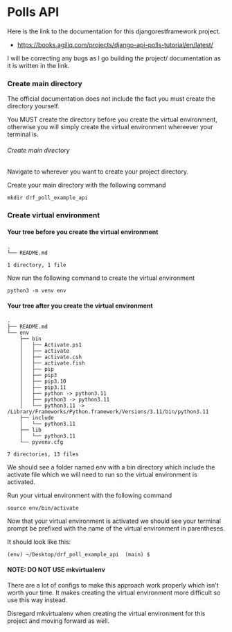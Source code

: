 # Polls API

Here is the link to the documentation for this djangorestframework project.
- https://books.agiliq.com/projects/django-api-polls-tutorial/en/latest/

I will be correcting any bugs as I go building the project/ documentation as it is written in the link.


### Create main directory
The official documentation does not include the fact you must create the directory yourself.

You MUST create the directory before you create the virtual environment, otherwise you will simply create the virtual environment whereever your terminal is.

###### Create main directory
Navigate to wherever you want to create your project directory.

Create your main directory with the following command

```
mkdir drf_poll_example_api
```

### Create virtual environment

#### Your tree before you create the virtual environment
```
.
└── README.md

1 directory, 1 file
```

Now run the following command to create the virtual environment
```
python3 -m venv env
```

#### Your tree after you create the virtual environment
```
.
├── README.md
└── env
    ├── bin
    │   ├── Activate.ps1
    │   ├── activate
    │   ├── activate.csh
    │   ├── activate.fish
    │   ├── pip
    │   ├── pip3
    │   ├── pip3.10
    │   ├── pip3.11
    │   ├── python -> python3.11
    │   ├── python3 -> python3.11
    │   └── python3.11 -> /Library/Frameworks/Python.framework/Versions/3.11/bin/python3.11
    ├── include
    │   └── python3.11
    ├── lib
    │   └── python3.11
    └── pyvenv.cfg

7 directories, 13 files
```

We should see a folder named env with a bin directory which include the activate file which we will need to run so the virtual environment is activated.

Run your virtual environment with the following command
```
source env/bin/activate
```

Now that your virtual environment is activated we should see your terminal prompt be prefixed with the name of the virtual environment in parentheses. 

It should look like this:
```
(env) ~/Desktop/drf_poll_example_api  (main) $ 
```

#### NOTE: DO NOT USE mkvirtualenv
There are a lot of configs to make this approach work properly which isn't worth your time. It makes creating the virtual environment more difficult so use this way instead.

Disregard mkvirtualenv when creating the virtual environment for this project and moving forward as well.







